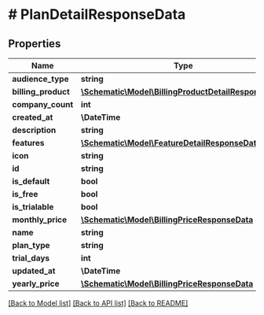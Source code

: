# # PlanDetailResponseData

## Properties

Name | Type | Description | Notes
------------ | ------------- | ------------- | -------------
**audience_type** | **string** |  | [optional]
**billing_product** | [**\Schematic\Model\BillingProductDetailResponseData**](BillingProductDetailResponseData.md) |  | [optional]
**company_count** | **int** |  |
**created_at** | **\DateTime** |  |
**description** | **string** |  |
**features** | [**\Schematic\Model\FeatureDetailResponseData[]**](FeatureDetailResponseData.md) |  |
**icon** | **string** |  |
**id** | **string** |  |
**is_default** | **bool** |  |
**is_free** | **bool** |  |
**is_trialable** | **bool** |  |
**monthly_price** | [**\Schematic\Model\BillingPriceResponseData**](BillingPriceResponseData.md) |  | [optional]
**name** | **string** |  |
**plan_type** | **string** |  |
**trial_days** | **int** |  | [optional]
**updated_at** | **\DateTime** |  |
**yearly_price** | [**\Schematic\Model\BillingPriceResponseData**](BillingPriceResponseData.md) |  | [optional]

[[Back to Model list]](../../README.md#models) [[Back to API list]](../../README.md#endpoints) [[Back to README]](../../README.md)
